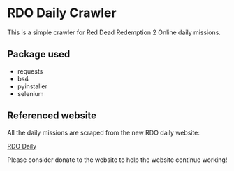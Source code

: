 # RDO Daily Crawler

This is a simple crawler for Red Dead Redemption 2 Online daily missions.

## Package used

* requests
* bs4
* pyinstaller
* selenium

## Referenced website

All the daily missions are scraped from the new RDO daily website:

[RDO Daily](https://rdoapi.xyz/)

Please consider donate to the website to help the website continue working!